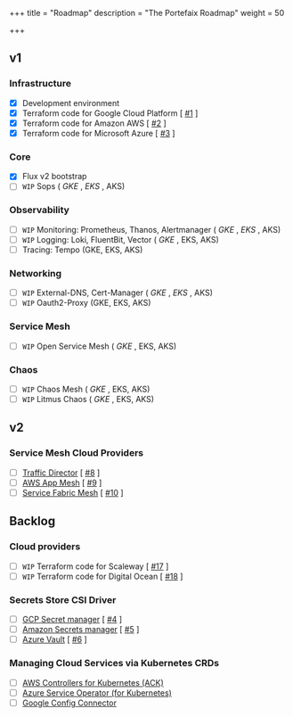 +++
title = "Roadmap"
description = "The Portefaix Roadmap"
weight = 50

+++

## v1

### Infrastructure

- [x] Development environment</span>
- [x] Terraform code for Google Cloud Platform</span> [ [#1](https://github.com/portefaix/portefaix/issues/1) ]
- [x] Terraform code for Amazon AWS</span> [ [#2](https://github.com/portefaix/portefaix/issues/2) ]
- [x] Terraform code for Microsoft Azure</span> [ [#3](https://github.com/portefaix/portefaix/issues/3) ]

### Core

- [x] Flux v2 bootstrap</span>
- [ ] `WIP` Sops (<i class="fas fa-check"> GKE </i>, <i class="fas fa-check"> EKS </i>, AKS)

### Observability

- [ ] `WIP` Monitoring: Prometheus, Thanos, Alertmanager (<i class="fas fa-check"> GKE </i>, <i class="fas fa-check"> EKS </i>, AKS)
- [ ] `WIP` Logging: Loki, FluentBit, Vector (<i class="fas fa-check"> GKE </i>, EKS, AKS)
- [ ] Tracing: Tempo (GKE, EKS, AKS)

### Networking

- [ ] `WIP` External-DNS, Cert-Manager (<i class="fas fa-check"> GKE </i>, <i class="fas fa-check"> EKS </i>, AKS)
- [ ] `WIP` Oauth2-Proxy (GKE, EKS, AKS)

### Service Mesh

- [ ] `WIP` Open Service Mesh (<i class="fas fa-check"> GKE </i>, EKS, AKS)

### Chaos

- [ ] `WIP` Chaos Mesh (<i class="fas fa-check"> GKE </i>, EKS, AKS)
- [ ] `WIP` Litmus Chaos (<i class="fas fa-check"> GKE </i>, EKS, AKS)

## v2

### Service Mesh Cloud Providers

- [ ] [Traffic Director](https://cloud.google.com/traffic-director/) [ [#8](https://github.com/portefaix/portefaix/issues/8) ]
- [ ] [AWS App Mesh](https://aws.amazon.com/fr/app-mesh/) [ [#9](https://github.com/portefaix/portefaix/issues/9) ]
- [ ] [Service Fabric Mesh](https://docs.microsoft.com/en-us/azure/service-fabric-mesh/) [ [#10](https://github.com/portefaix/portefaix/issues/10) ]

## Backlog

### Cloud providers

- [ ] `WIP` Terraform code for Scaleway</span> [ [#17](https://github.com/portefaix/portefaix/issues/17) ]
- [ ] `WIP` Terraform code for Digital Ocean</span> [ [#18](https://github.com/portefaix/portefaix/issues/18) ]

### Secrets Store CSI Driver

- [ ] [GCP Secret manager](https://github.com/GoogleCloudPlatform/secrets-store-csi-driver-provider-gcp) [ [#4](https://github.com/portefaix/portefaix/issues/4) ]
- [ ] [Amazon Secrets manager](https://github.com/aws/containers-roadmap/issues/895) [ [#5](https://github.com/portefaix/portefaix/issues/5) ]
- [ ] [Azure Vault](https://github.com/Azure/secrets-store-csi-driver-provider-azure) [ [#6](https://github.com/portefaix/portefaix/issues/6) ]

### Managing Cloud Services via Kubernetes CRDs

- [ ] [AWS Controllers for Kubernetes (ACK)](https://github.com/aws/aws-controllers-k8s)
- [ ] [Azure Service Operator (for Kubernetes)](https://github.com/Azure/azure-service-operator)
- [ ] [Google Config Connector](https://cloud.google.com/config-connector/docs/overview)
